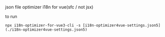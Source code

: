 json file optimizer i18n for vue(sfc / not jsx)

to run

```
npx i18n-optimizer-for-vue3-cli -s [i18n-optimizer4vue-settings.json5](./i18n-optimizer4vue-settings.json5)
```
